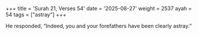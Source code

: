 +++
title = 'Surah 21, Verses 54'
date = '2025-08-27'
weight = 2537
ayah = 54
tags = ["astray"]
+++

He responded, “Indeed, you and your forefathers have been clearly astray.”